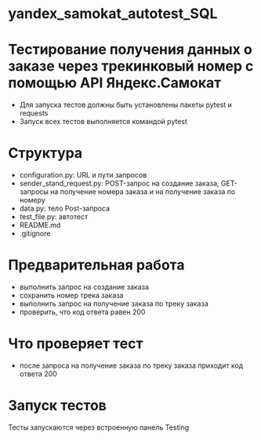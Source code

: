 # yandex_samokat_autotest_SQL
# Тестирование получения данных о заказе через трекинковый номер с помощью API Яндекс.Самокат
- Для запуска тестов должны быть установлены пакеты pytest и requests
- Запуск всех тестов выполняется командой pytest

# Структура
- configuration.py: URL и пути запросов
- sender_stand_request.py: POST-запрос на создание заказа, GET-запросы на получение номера заказа и на получение заказа по номеру
- data.py: тело Post-запроса
- test_file.py: автотест
- README.md
- .gitignore

# Предварительная работа
 - выполнить запрос на создание заказа
 - сохранить номер трека заказа
 - выполнить запрос на получение заказа по треку заказа
 - проверить, что код ответа равен 200

# Что проверяет тест
- после запроса на получение заказа по треку заказа приходит код ответа 200 

# Запуск тестов
Тесты запускаются через встроенную панель Testing
